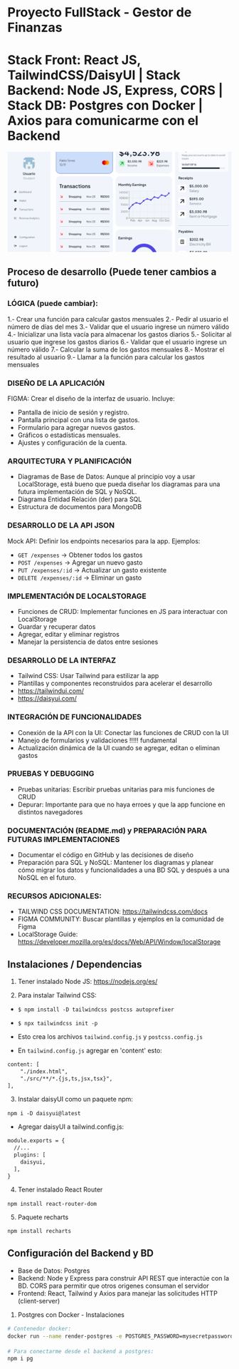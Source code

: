 # Proyecto FullStack - Gestor de Finanzas
# Stack Front: React JS, TailwindCSS/DaisyUI | Stack Backend: Node JS, Express, CORS | Stack DB: Postgres con Docker | Axios para comunicarme con el Backend

![alt text](client/public/gestor-finanzas.webp "Principal")

## Proceso de desarrollo (Puede tener cambios a futuro)

### LÓGICA (puede cambiar):
1.- Crear una función para calcular gastos mensuales
2.- Pedir al usuario el número de días del mes
3.- Validar que el usuario ingrese un número válido
4.- Inicializar una lista vacía para almacenar los gastos diarios
5.- Solicitar al usuario que ingrese los gastos diarios
6.- Validar que el usuario ingrese un número válido
7.- Calcular la suma de los gastos mensuales
8.- Mostrar el resultado al usuario
9.- Llamar a la función para calcular los gastos mensuales

### DISEÑO DE LA APLICACIÓN
FIGMA: Crear el diseño de la interfaz de usuario. Incluye:
- Pantalla de inicio de sesión y registro.
- Pantalla principal con una lista de gastos.
- Formulario para agregar nuevos gastos.
- Gráficos o estadísticas mensuales.
- Ajustes y configuración de la cuenta.

### ARQUITECTURA Y PLANIFICACIÓN
- Diagramas de Base de Datos: Aunque al principio voy a usar LocalStorage, está 
bueno que pueda diseñar los diagramas para una futura implementación de SQL y NoSQL.
- Diagrama Entidad Relación (der) para SQL
- Estructura de documentos para MongoDB

### DESARROLLO DE LA API JSON
Mock API: Definir los endpoints necesarios para la app. Ejemplos:
- `GET /expenses` -> Obtener todos los gastos
- `POST /expenses` -> Agregar un nuevo gasto
- `PUT /expenses/:id` -> Actualizar un gasto existente
- `DELETE /expenses/:id` -> Eliminar un gasto

### IMPLEMENTACIÓN DE LOCALSTORAGE
- Funciones de CRUD: Implementar funciones en JS para interactuar con LocalStorage
- Guardar y recuperar datos
- Agregar, editar y eliminar registros
- Manejar la persistencia de datos entre sesiones

### DESARROLLO DE LA INTERFAZ
- Tailwind CSS: Usar Tailwind para estilizar la app
- Plantillas y componentes reconstruidos para acelerar el desarrollo
- https://tailwindui.com/
- https://daisyui.com/

### INTEGRACIÓN DE FUNCIONALIDADES
- Conexión de la API con la UI: Conectar las funciones de CRUD con la UI
- Manejo de formularios y validaciones !!!!! fundamental
- Actualización dinámica de la UI cuando se agregar, editan o eliminan gastos

### PRUEBAS Y DEBUGGING
- Pruebas unitarias: Escribir pruebas unitarias para mis funciones de CRUD
- Depurar: Importante para que no haya erroes y que la app funcione en distintos navegadores

### DOCUMENTACIÓN (README.md) y PREPARACIÓN PARA FUTURAS IMPLEMENTACIONES
- Documentar el código en GitHub y las decisiones de diseño
- Preparación para SQL y NoSQL: Mantener los diagramas y planear cómo migrar los datos y funcionalidades a una 
BD SQL y después a una NoSQL en el futuro.

### RECURSOS ADICIONALES:
- TAILWIND CSS DOCUMENTATION: https://tailwindcss.com/docs
- FIGMA COMMUNITY: Buscar plantillas y ejemplos en la comunidad de Figma
- LocalStorage Guide: https://developer.mozilla.org/es/docs/Web/API/Window/localStorage

## Instalaciones / Dependencias

1. Tener instalado Node JS: https://nodejs.org/es/

2. Para instalar Tailwind CSS:
- ```$ npm install -D tailwindcss postcss autoprefixer```
- ```$ npx tailwindcss init -p```

- Esto crea los archivos `tailwind.config.js` y `postcss.config.js`
- En `tailwind.config.js` agregar en 'content' esto:
```
content: [
    "./index.html",
    "./src/**/*.{js,ts,jsx,tsx}",
],
```

3. Instalar daisyUI como un paquete npm:

```npm i -D daisyui@latest```

- Agregar daisyUI a tailwind.config.js:

```import daisyui from "daisyui"
module.exports = {
  //...
  plugins: [
    daisyui,
  ],
}
```

4. Tener instalado React Router

```npm install react-router-dom```

5. Paquete recharts
```bash 
npm install recharts
```

## Configuración del Backend y BD
- Base de Datos: Postgres
- Backend: Node y Express para construir API REST que interactúe con la BD. CORS para permitir que otros origenes consuman el servidor
- Frontend: React, Tailwind y Axios para manejar las solicitudes HTTP (client-server)

1. Postgres con Docker - Instalaciones

```bash
# Contenedor docker:
docker run --name render-postgres -e POSTGRES_PASSWORD=mysecretpassword -d -p 5444:5432 postgres

# Para conectarme desde el backend a postgres:
npm i pg
```